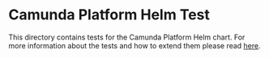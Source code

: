 # Camunda Platform Helm Test
This directory contains tests for the Camunda Platform Helm chart. For more information about the tests and how to extend them please read [here](/docs/contributing.md#tests).
